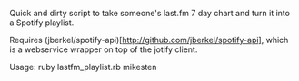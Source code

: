 Quick and dirty script to take someone's last.fm 7 day chart and turn it into a Spotify playlist.

Requires (jberkel/spotify-api)[http://github.com/jberkel/spotify-api], which is a webservice wrapper on top of the jotify client.

Usage:
ruby lastfm_playlist.rb mikesten
